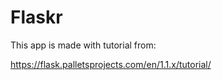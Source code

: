# Flaskr

This app is made with tutorial from:

https://flask.palletsprojects.com/en/1.1.x/tutorial/